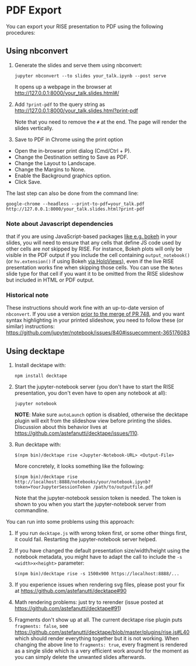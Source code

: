 # PDF Export

You can export your RISE presentation to PDF using the following procedures:

## Using nbconvert

1. Generate the slides and serve them using nbconvert:

    `jupyter nbconvert --to slides your_talk.ipynb --post serve`

    It opens up a webpage in the browser at http://127.0.0.1:8000/your_talk.slides.html#/

1. Add ``?print-pdf`` to the query string as http://127.0.0.1:8000/your_talk.slides.html?print-pdf

    Note that you need to remove the ``#`` at the end. The page will render the slides vertically.

1. Save to PDF in Chrome using the print option

  + Open the in-browser print dialog (Cmd/Ctrl + P).
  + Change the Destination setting to Save as PDF.
  + Change the Layout to Landscape.
  + Change the Margins to None.
  + Enable the Background graphics option.
  + Click Save.

The last step can also be done from the command line:

`google-chrome --headless --print-to-pdf=your_talk.pdf http://127.0.0.1:8000/your_talk.slides.html?print-pdf`

### Note about Javascript dependencies

 that if you are using JavaScript-based packages [like e.g.
 bokeh](http://bokeh.pydata.org) in your slides, you will need to ensure that
 any cells that define JS code used by other cells are *not* skipped by RISE.
 For instance, Bokeh plots will only be visible in the PDF output if you include
 the cell containing ``output_notebook()`` (or ``hv.extension()`` if using Bokeh
 [via HoloViews](http://holoviews.org)), even if the live RISE presentation
 works fine when skipping those cells. You can use the `Notes` slide type for
 that cell if you want it to be omitted from the RISE slideshow but included in
 HTML or PDF output.

### Historical note

These instructions should work fine with an up-to-date version of `nbconvert`.
If you use a version [prior to the merge of PR
748](https://github.com/jupyter/nbconvert/pull/748), and  you want syntax
highlighting in your printed slideshow, you need to follow these (or similar)
instructions:
https://github.com/jupyter/notebook/issues/840#issuecomment-365176083



## Using decktape

1. Install decktape with:

    `npm install decktape`

1. Start the jupyter-notebook server (you don't have to start the RISE presentation, you don't even have to open any notebook at all):

    `jupyter notebook`

   **NOTE**: Make sure `autoLaunch` option is disabled, otherwise the decktape plugin
  will exit from the slideshow view before printing the slides. Discussion about
  this behavior lives at <https://github.com/astefanutti/decktape/issues/110>.

1. Run decktape with:

    `$(npm bin)/decktape rise <Jupyter-Notebook-URL> <Output-File>`

   More concretely, it looks something like the following:

   `$(npm bin)/decktape rise http://localhost:8888/notebooks/your/notebook.ipynb?token=YourJupyterSessionToken /path/to/outputfile.pdf`

   Note that the jupyter-notebook session token is needed. The token is shown to you when you start the jupyter-notebook server from commandline.

You can run into some problems using this approach:

1. If you run `decktape.js` with wrong token first, or some other things first,
it could fail. Restarting the jupyter-notebook server helped.

1. If you have changed the default presentation size/width/height using the notebook metadata, you might have to adapt the call to include the ``-s <width>x<height>`` parameter:

    `$(npm bin)/decktape rise -s 1500x900 https://localhost:8888/...`

1. If you experience issues when rendering svg files, please post your fix at
<https://github.com/astefanutti/decktape#90>

1. Math rendering problems: just try to rerender (issue posted at <https://github.com/astefanutti/decktape#91>)

1. Fragments don't show up at all. The current decktape rise plugin puts `fragments: false`,
see https://github.com/astefanutti/decktape/blob/master/plugins/rise.js#L40 which should render everything together but it is not working.
When changing the above line to `fragments: true`, every fragment is rendered as a single slide which is a very efficient work around for the moment
as you can simply delete the unwanted slides afterwards.
